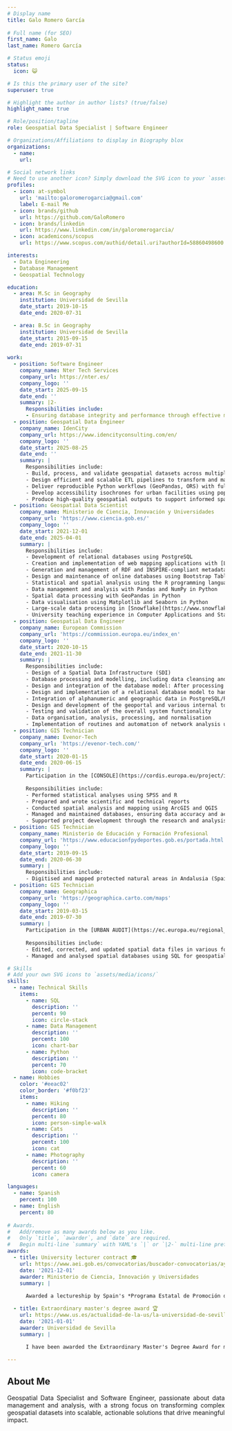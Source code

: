 ```yaml
---
# Display name     
title: Galo Romero García
  
# Full name (for SEO)
first_name: Galo
last_name: Romero García

# Status emoji
status:
  icon: 😺

# Is this the primary user of the site? 
superuser: true

# Highlight the author in author lists? (true/false)
highlight_name: true

# Role/position/tagline
role: Geospatial Data Specialist | Software Engineer

# Organizations/Affiliations to display in Biography blox
organizations:
  - name: 
    url: 

# Social network links
# Need to use another icon? Simply download the SVG icon to your `assets/media/icons/` folder.
profiles:
  - icon: at-symbol
    url: 'mailto:galoromerogarcia@gmail.com'
    label: E-mail Me
  - icon: brands/github
    url: https://github.com/GaloRomero
  - icon: brands/linkedin
    url: https://www.linkedin.com/in/galoromerogarcia/
  - icon: academicons/scopus
    url: https://www.scopus.com/authid/detail.uri?authorId=58860498600

interests:
  - Data Engineering
  - Database Management
  - Geospatial Technology

education:
  - area: M.Sc in Geography
    institution: Universidad de Sevilla
    date_start: 2019-10-15
    date_end: 2020-07-31

  - area: B.Sc in Geography
    institution: Universidad de Sevilla
    date_start: 2015-09-15
    date_end: 2019-07-31
   
work:
  - position: Software Engineer
    company_name: Nter Tech Services
    company_url: https://nter.es/
    company_logo: ''
    date_start: 2025-09-15
    date_end: ''
    summary: |2- 
      Responsibilities include:
      - Ensuring database integrity and performance through effective management and data modeling practices
  - position: Geospatial Data Engineer
    company_name: IdenCity
    company_url: https://www.idencityconsulting.com/en/
    company_logo: ''
    date_start: 2025-08-25
    date_end: ''
    summary: | 
      Responsibilities include:
      - Build, process, and validate geospatial datasets across multiple spatial scales
      - Design efficient and scalable ETL pipelines to transform and manage complex geospatial data
      - Deliver reproducible Python workflows (GeoPandas, ORS) with fully documented code
      - Develop accessibility isochrones for urban facilities using population-based criteria
      - Produce high-quality geospatial outputs to support informed spatial planning and decision-making
  - position: Geospatial Data Scientist
    company_name: Ministerio de Ciencia, Innovación y Universidades
    company_url: 'https://www.ciencia.gob.es/'
    company_logo: ''
    date_start: 2021-12-01
    date_end: 2025-04-01
    summary: |
      Responsibilities include:
      - Development of relational databases using PostgreSQL
      - Creation and implementation of web mapping applications with [Leaflet](https://leafletjs.com/)
      - Generation and management of RDF and INSPIRE-compliant metadata
      - Design and maintenance of online databases using Bootstrap Table, HTML5, and CSS3
      - Statistical and spatial analysis using the R programming language
      - Data management and analysis with Pandas and NumPy in Python
      - Spatial data processing with GeoPandas in Python
      - Data visualisation using Matplotlib and Seaborn in Python
      - Large-scale data processing in [Snowflake](https://www.snowflake.com/es/) using advanced SQL, with a focus on cleaning, transforming, and efficiently modelling datasets
      - University teaching experience in Computer Applications and Statistics
  - position: Geospatial Data Engineer
    company_name: European Commission
    company_url: 'https://commission.europa.eu/index_en'
    company_logo: ''
    date_start: 2020-10-15
    date_end: 2021-11-30
    summary: |
      Responsibilities include:
      - Design of a Spatial Data Infrastructure (SDI)
      - Database processing and modelling, including data cleansing and organisation
      - Design and integration of the database model: After processing and standardising the data, developed the data model that supports and feeds the geoportal
      - Design and implementation of a relational database model to handle complex and large-scale datasets
      - Integration of alphanumeric and geographic data in PostgreSQL/PostGIS databases, and processing of spatial information using Geographic Information Systems (GIS)
      - Design and development of the geoportal and various internal tools for data consumption and visualisation
      - Testing and validation of the overall system functionality
      - Data organisation, analysis, processing, and normalisation
      - Implementation of routines and automation of network analysis using the SoNIA library in R, and the development of [Shiny](https://shiny.posit.co/) applications for network analysis, geovisualisation tools (geo-viewers), and database interaction
  - position: GIS Technician
    company_name: Evenor-Tech
    company_url: 'https://evenor-tech.com/'
    company_logo: ''
    date_start: 2020-01-15
    date_end: 2020-06-15
    summary: |
      Participation in the [CONSOLE](https://cordis.europa.eu/project/id/817949/es) project<br>
 
      Responsibilities include:
      - Performed statistical analyses using SPSS and R 
      - Prepared and wrote scientific and technical reports 
      - Conducted spatial analysis and mapping using ArcGIS and QGIS
      - Managed and maintained databases, ensuring data accuracy and accessibility
      - Supported project development through the research and analysis of bibliographic references
  - position: GIS Technician
    company_name: Ministerio de Educación y Formación Profesional
    company_url: 'https://www.educacionfpydeportes.gob.es/portada.html'
    company_logo: ''
    date_start: 2019-09-15
    date_end: 2020-06-30
    summary: |
      Responsibilities include:
      - Digitised and mapped protected natural areas in Andalusia (Spain) using GIS platforms such as QGIS and ArcGIS
  - position: GIS Technician
    company_name: Geographica
    company_url: 'https://geographica.carto.com/maps'
    company_logo: '' 
    date_start: 2019-03-15
    date_end: 2019-07-30
    summary: |
      Participation in the [URBAN AUDIT](https://ec.europa.eu/regional_policy/policy/themes/urban-development/audit_en) project<br>
      
      Responsibilities include:
      - Edited, corrected, and updated spatial data files in various formats using GIS software
      - Managed and analysed spatial databases using SQL for geospatial data extraction and processing  

# Skills
# Add your own SVG icons to `assets/media/icons/`
skills:
  - name: Technical Skills
    items:
      - name: SQL 
        description: ''
        percent: 90
        icon: circle-stack
      - name: Data Management
        description: ''
        percent: 100
        icon: chart-bar
      - name: Python
        description: ''
        percent: 70
        icon: code-bracket
  - name: Hobbies
    color: '#eeac02'
    color_border: '#f0bf23'
    items:
      - name: Hiking
        description: ''
        percent: 80
        icon: person-simple-walk
      - name: Cats
        description: ''
        percent: 100
        icon: cat
      - name: Photography
        description: ''
        percent: 60
        icon: camera

languages:
  - name: Spanish
    percent: 100
  - name: English
    percent: 80
    
# Awards.
#   Add/remove as many awards below as you like.
#   Only `title`, `awarder`, and `date` are required.
#   Begin multi-line `summary` with YAML's `|` or `|2-` multi-line prefix and indent 2 spaces below.
awards:
  - title: University lecturer contract 🎓
    url: https://www.aei.gob.es/convocatorias/buscador-convocatorias/ayudas-contratos-predoctorales-formacion-doctoresas-2020
    date: '2021-12-01'
    awarder: Ministerio de Ciencia, Innovación y Universidades
    summary: |
    
      Awarded a lectureship by Spain's *Programa Estatal de Promoción del Talento y su Empleabilidad en I+D+i*, on the basis of academic excellence and proven expertise in Geographic Information Systems. This recognition underlines an outstanding research and teaching career in this field.

  - title: Extraordinary master's degree award 🏆
    url: https://www.us.es/actualidad-de-la-us/la-universidad-de-sevilla-reconoce-560-estudiantes-con-los-premios
    date: '2021-01-01'
    awarder: Universidad de Sevilla
    summary: |
    
      I have been awarded the Extraordinary Master's Degree Award for my outstanding academic performance in Geography, specialising in Database Management and Geographic Information Systems (GIS). This award recognises my outstanding achievements in mastering the intricacies of spatial data management, analysis and the application of GIS tools to address geographical and environmental challenges.

--- 
```


## About Me

<div style="text-align: justify;">

Geospatial Data Specialist and Software Engineer, passionate about data management and analysis, with a strong focus on transforming complex geospatial datasets into scalable, actionable solutions that drive meaningful impact.
 
</div> 